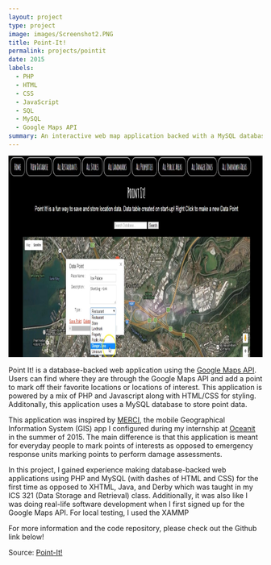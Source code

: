 ```yaml
---
layout: project
type: project
image: images/Screenshot2.PNG
title: Point-It!
permalink: projects/pointit
date: 2015
labels:
  - PHP
  - HTML
  - CSS
  - JavaScript
  - SQL
  - MySQL
  - Google Maps API
summary: An interactive web map application backed with a MySQL database and the Google Maps API developed in ICS 321 at the University of Hawaii at Manoa.
---
```

<img src="/images/Screenshot1.PNG" width="700" height="400">

Point It! is a database-backed web application using the [Google Maps API](https://developers.google.com/maps/). Users can find where they are through the Google Maps API and add a point to mark off their favorite locations or locations of interest. This application is powered by a mix of PHP and Javascript along with HTML/CSS for styling. Additonally, this application uses a MySQL database to store point data.

This application was inspired by [MERCI](http://www.oceanit.com/products/merci), the mobile Geographical Information System (GIS) app I configured during my internship at [Oceanit](http://www.oceanit.com/) in the summer of 2015. The main difference is that this application is meant for everyday people to mark points of interests as opposed to emergency response units marking points to perform damage assessments.

In this project, I gained experience making database-backed web applications using PHP and MySQL (with dashes of HTML and CSS) for the first time as opposed to XHTML, Java, and Derby which was taught in my ICS 321 (Data Storage and Retrieval) class. Additionally, it was also like I was doing real-life software development when I first signed up for the Google Maps API. For local testing, I used the XAMMP

For more information and the code repository, please check out the Github link below! 
 
Source: <a href="https://github.com/chrisnguyenhi/Point-It"><i class="large github icon"></i>Point-It!</a>
